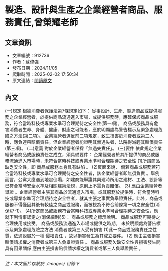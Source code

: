 # 製造、設計與生產之企業經營者商品、服務責任,曾榮耀老師

## 文章資訊
- 文章編號：912736
- 作者：蘇偉強
- 發布日期：2024/11/05
- 爬取時間：2025-02-02 17:50:34
- 原文連結：[閱讀原文](https://real-estate.get.com.tw/Columns/detail.aspx?no=912736)

## 內文
(一)規定
根據消費者保護法第7條規定如下：
從事設計、生產、製造商品或提供服務之企業經營者，於提供商品流通進入市場，或提供服務時，應確保該商品或服務，符合當時科技或專業水準可合理期待之安全性(第一項)。
商品或服務具有危害消費者生命、身體、健康、財產之可能者，應於明顯處為警告標示及緊急處理危險之方法(第二項)。
企業經營者違反前二項規定，致生損害於消費者或第三人時，應負連帶賠償責任。但企業經營者能證明其無過失者，法院得減輕其賠償責任(第三項)。
(二)意義
對於企業經營者係採「無過失責任」。
(三)要件
依此規定企業經營者商品或服務責任之成立，須具備要件：
企業經營者於其所提供的商品或服務流通進入市場時，未符合當時科技或專業水準可合理期待之安全性
(1)所謂商品缺乏安全性，即
商品或服務本身具有缺陷
。
(2)反面來說，
倘若商品或服務若符合當時科技或專業水準可合理期待之安全性者，該企業經營者即無須負責
。舉例而言，公寓大廈遇到地震倒塌，如建商能舉證其興建時所用之建材、工法、設計等已符合當時安全水準及相關建築法規，原則上不需負責賠償。
(3)
應由企業經營者舉證
。企業經營者主張其商品於流通進入市場，或其服務於提供時，符合當時科技或專業水準可合理期待之安全性者，就其主張之事實負舉證責任。此外，商品或服務不得僅因其後有較佳之商品或服務，而被視為不符合前條第一項之安全性(消保§7-1)。
(4)所定商品或服務符合當時科技或專業水準可合理期待之安全性，應就下列情事認定之(消保細則§5)：
商品或服務之標示說明。
商品或服務可期待之合理使用或接受。
商品或服務流通進入市場或提供之時期。
未於明顯處為警告標示及緊急處理危險之方法
消費者或第三人受有損害
(1)此一商品或服務責任之性質，依通說屬於一種
侵權責任
，故以損害發生為其成立要件。
(2)
應由主張損害賠償請求權之消費者或第三人負舉證責任
。
商品或服務欠缺安全性與損害發生間具有因果關係
應由主張損害賠償請求權之消費者或第三人負舉證責任
。

---
*注：本文圖片存放於 ./images/ 目錄下*
